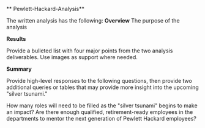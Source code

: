 ** Pewlett-Hackard-Analysis**

The written analysis has the following:
**Overview**
The purpose of the analysis

**Results**

Provide a bulleted list with four major points from the two analysis deliverables. Use images as support where needed.

**Summary**

Provide high-level responses to the following questions, then provide two additional queries or tables that may provide more insight into the upcoming "silver tsunami."

How many roles will need to be filled as the "silver tsunami" begins to make an impact?
Are there enough qualified, retirement-ready employees in the departments to mentor the next generation of Pewlett Hackard employees?
